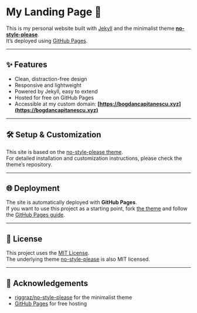 # My Landing Page 🚀

This is my personal website built with [Jekyll](https://jekyllrb.com/) and the minimalist theme [**no-style-please**](https://github.com/riggraz/no-style-please).  
It’s deployed using [GitHub Pages](https://pages.github.com/).

---

## ✨ Features
- Clean, distraction-free design  
- Responsive and lightweight  
- Powered by Jekyll, easy to extend  
- Hosted for free on GitHub Pages  
- Accessible at my custom domain: **[https://bogdancapitanescu.xyz](https://bogdancapitanescu.xyz)**  

---

## 🛠️ Setup & Customization
This site is based on the [no-style-please theme](https://github.com/riggraz/no-style-please).  
For detailed installation and customization instructions, please check the theme’s repository.

---

## 🌐 Deployment
The site is automatically deployed with **GitHub Pages**.  
If you want to use this project as a starting point, fork [the theme](https://github.com/riggraz/no-style-please) and follow the [GitHub Pages guide](https://pages.github.com/).

---

## 📄 License
This project uses the [MIT License](LICENSE).  
The underlying theme [no-style-please](https://github.com/riggraz/no-style-please) is also MIT licensed.  

---

## 🙌 Acknowledgements
- [riggraz/no-style-please](https://github.com/riggraz/no-style-please) for the minimalist theme  
- [GitHub Pages](https://pages.github.com/) for free hosting  
